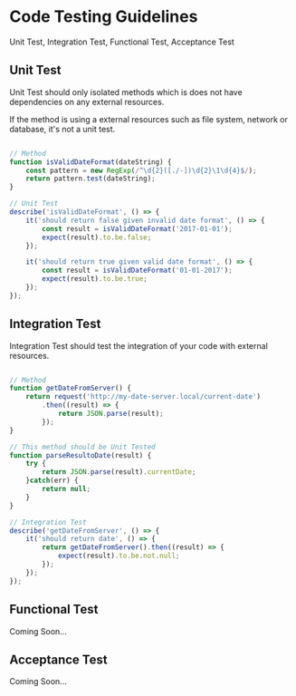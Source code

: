 # Code Testing Guidelines

Unit Test, Integration Test, Functional Test, Acceptance Test

## Unit Test

Unit Test should only isolated methods which is does not have dependencies on any external resources.

If the method is using a external resources such as file system, network or database, it's not a unit test.

```javascript

// Method
function isValidDateFormat(dateString) {
    const pattern = new RegExp(/^\d{2}([./-])\d{2}\1\d{4}$/);
    return pattern.test(dateString);
}

// Unit Test
describe('isValidDateFormat', () => {
    it('should return false given invalid date format', () => {
        const result = isValidDateFormat('2017-01-01');
        expect(result).to.be.false;
    });

    it('should return true given valid date format', () => {
        const result = isValidDateFormat('01-01-2017');
        expect(result).to.be.true;
    });
});

```

## Integration Test

Integration Test should test the integration of your code with external resources. 

```javascript

// Method
function getDateFromServer() {
    return request('http://my-date-server.local/current-date')
        .then((result) => {
            return JSON.parse(result);
        });
}

// This method should be Unit Tested
function parseResultoDate(result) {
    try {
        return JSON.parse(result).currentDate;
    }catch(err) {
        return null;
    }
}

// Integration Test
describe('getDateFromServer', () => {
    it('should return date', () => {
        return getDateFromServer().then((result) => {
            expect(result).to.be.not.null;
        });
    });
});

```

## Functional Test

Coming Soon...

## Acceptance Test

Coming Soon...